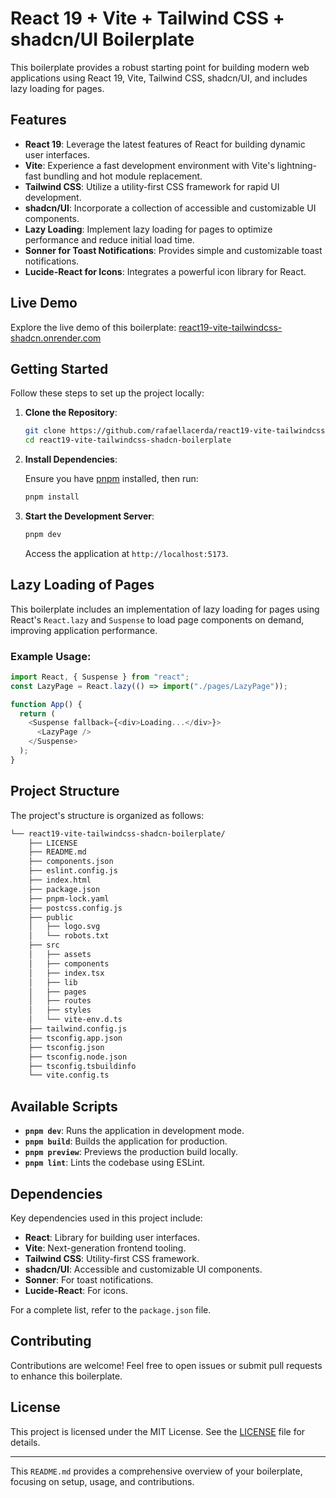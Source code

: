 # React 19 + Vite + Tailwind CSS + shadcn/UI Boilerplate

This boilerplate provides a robust starting point for building modern web applications using React 19, Vite, Tailwind CSS, shadcn/UI, and includes lazy loading for pages.

## Features

- **React 19**: Leverage the latest features of React for building dynamic user interfaces.
- **Vite**: Experience a fast development environment with Vite's lightning-fast bundling and hot module replacement.
- **Tailwind CSS**: Utilize a utility-first CSS framework for rapid UI development.
- **shadcn/UI**: Incorporate a collection of accessible and customizable UI components.
- **Lazy Loading**: Implement lazy loading for pages to optimize performance and reduce initial load time.
- **Sonner for Toast Notifications**: Provides simple and customizable toast notifications.
- **Lucide-React for Icons**: Integrates a powerful icon library for React.

## Live Demo

Explore the live demo of this boilerplate: [react19-vite-tailwindcss-shadcn.onrender.com](https://react19-vite-tailwindcss-shadcn.onrender.com)

## Getting Started

Follow these steps to set up the project locally:

1. **Clone the Repository**:

   ```bash
   git clone https://github.com/rafaellacerda/react19-vite-tailwindcss-shadcn-boilerplate.git
   cd react19-vite-tailwindcss-shadcn-boilerplate
   ```

2. **Install Dependencies**:

   Ensure you have [pnpm](https://pnpm.io/) installed, then run:

   ```bash
   pnpm install
   ```

3. **Start the Development Server**:

   ```bash
   pnpm dev
   ```

   Access the application at `http://localhost:5173`.

## Lazy Loading of Pages

This boilerplate includes an implementation of lazy loading for pages using React's `React.lazy` and `Suspense` to load page components on demand, improving application performance.

### Example Usage:

```javascript
import React, { Suspense } from "react";
const LazyPage = React.lazy(() => import("./pages/LazyPage"));

function App() {
  return (
    <Suspense fallback={<div>Loading...</div>}>
      <LazyPage />
    </Suspense>
  );
}
```

## Project Structure

The project's structure is organized as follows:

```sh
└── react19-vite-tailwindcss-shadcn-boilerplate/
    ├── LICENSE
    ├── README.md
    ├── components.json
    ├── eslint.config.js
    ├── index.html
    ├── package.json
    ├── pnpm-lock.yaml
    ├── postcss.config.js
    ├── public
    │   ├── logo.svg
    │   └── robots.txt
    ├── src
    │   ├── assets
    │   ├── components
    │   ├── index.tsx
    │   ├── lib
    │   ├── pages
    │   ├── routes
    │   ├── styles
    │   └── vite-env.d.ts
    ├── tailwind.config.js
    ├── tsconfig.app.json
    ├── tsconfig.json
    ├── tsconfig.node.json
    ├── tsconfig.tsbuildinfo
    └── vite.config.ts
```

## Available Scripts

- **`pnpm dev`**: Runs the application in development mode.
- **`pnpm build`**: Builds the application for production.
- **`pnpm preview`**: Previews the production build locally.
- **`pnpm lint`**: Lints the codebase using ESLint.

## Dependencies

Key dependencies used in this project include:

- **React**: Library for building user interfaces.
- **Vite**: Next-generation frontend tooling.
- **Tailwind CSS**: Utility-first CSS framework.
- **shadcn/UI**: Accessible and customizable UI components.
- **Sonner**: For toast notifications.
- **Lucide-React**: For icons.

For a complete list, refer to the `package.json` file.

## Contributing

Contributions are welcome! Feel free to open issues or submit pull requests to enhance this boilerplate.

## License

This project is licensed under the MIT License. See the [LICENSE](https://github.com/rafaellacerda/react19-vite-tailwindcss-shadcn-boilerplate/blob/main/LICENSE) file for details.

---

This `README.md` provides a comprehensive overview of your boilerplate, focusing on setup, usage, and contributions.
